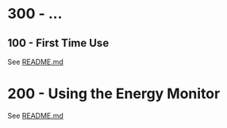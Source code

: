 # 300 - ...

## 100 - First Time Use

See [README.md](./100/README.md)

# 200 - Using the Energy Monitor

See [README.md](./200/README.md)
